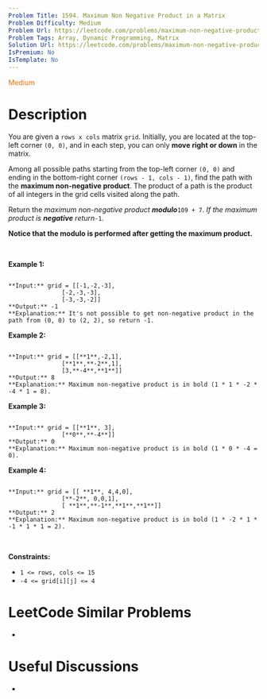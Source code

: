 ```yaml
---
Problem Title: 1594. Maximum Non Negative Product in a Matrix
Problem Difficulty: Medium
Problem Url: https://leetcode.com/problems/maximum-non-negative-product-in-a-matrix/
Problem Tags: Array, Dynamic Programming, Matrix
Solution Url: https://leetcode.com/problems/maximum-non-negative-product-in-a-matrix/solution/
IsPremium: No
IsTemplate: No
---
```


<span style="color: rgb(239, 108, 0);">Medium</span>

# Description

You are given a `rows x cols` matrix `grid`. Initially, you are located at the top-left corner `(0, 0)`, and in each step, you can only **move right or down** in the matrix.


Among all possible paths starting from the top-left corner `(0, 0)` and ending in the bottom-right corner `(rows - 1, cols - 1)`, find the path with the **maximum non-negative product**. The product of a path is the product of all integers in the grid cells visited along the path.


Return the *maximum non-negative product **modulo***`109 + 7`. *If the maximum product is **negative** return*`-1`.


**Notice that the modulo is performed after getting the maximum product.**


 


**Example 1:**



```

**Input:** grid = [[-1,-2,-3],
               [-2,-3,-3],
               [-3,-3,-2]]
**Output:** -1
**Explanation:** It's not possible to get non-negative product in the path from (0, 0) to (2, 2), so return -1.

```

**Example 2:**



```

**Input:** grid = [[**1**,-2,1],
               [**1**,**-2**,1],
               [3,**-4**,**1**]]
**Output:** 8
**Explanation:** Maximum non-negative product is in bold (1 * 1 * -2 * -4 * 1 = 8).

```

**Example 3:**



```

**Input:** grid = [[**1**, 3],
               [**0**,**-4**]]
**Output:** 0
**Explanation:** Maximum non-negative product is in bold (1 * 0 * -4 = 0).

```

**Example 4:**



```

**Input:** grid = [[ **1**, 4,4,0],
               [**-2**, 0,0,1],
               [ **1**,**-1**,**1**,**1**]]
**Output:** 2
**Explanation:** Maximum non-negative product is in bold (1 * -2 * 1 * -1 * 1 * 1 = 2).

```

 


**Constraints:**


* `1 <= rows, cols <= 15`
* `-4 <= grid[i][j] <= 4`




# LeetCode Similar Problems

- []()

# Useful Discussions

- []()
